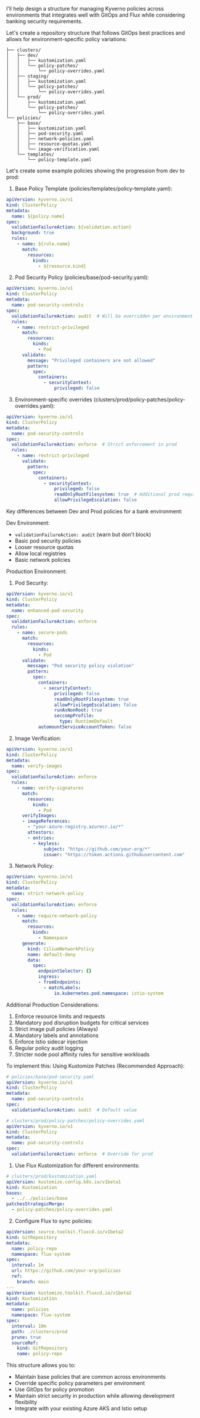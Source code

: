 I'll help design a structure for managing Kyverno policies across environments that integrates well with GitOps and Flux while considering banking security requirements.

Let's create a repository structure that follows GitOps best practices and allows for environment-specific policy variations:

```
├── clusters/
│   ├── dev/
│   │   ├── kustomization.yaml
│   │   └── policy-patches/
│   │       └── policy-overrides.yaml
│   ├── staging/
│   │   ├── kustomization.yaml
│   │   └── policy-patches/
│   │       └── policy-overrides.yaml
│   └── prod/
│       ├── kustomization.yaml
│       └── policy-patches/
│           └── policy-overrides.yaml
└── policies/
    ├── base/
    │   ├── kustomization.yaml
    │   ├── pod-security.yaml
    │   ├── network-policies.yaml
    │   ├── resource-quotas.yaml
    │   └── image-verification.yaml
    └── templates/
        └── policy-template.yaml
```

Let's create some example policies showing the progression from dev to prod:

1. Base Policy Template (policies/templates/policy-template.yaml):
```yaml
apiVersion: kyverno.io/v1
kind: ClusterPolicy
metadata:
  name: ${policy.name}
spec:
  validationFailureAction: ${validation.action}
  background: true
  rules:
    - name: ${rule.name}
      match:
        resources:
          kinds:
            - ${resource.kind}
```

2. Pod Security Policy (policies/base/pod-security.yaml):
```yaml
apiVersion: kyverno.io/v1
kind: ClusterPolicy
metadata:
  name: pod-security-controls
spec:
  validationFailureAction: audit  # Will be overridden per environment
  rules:
    - name: restrict-privileged
      match:
        resources:
          kinds:
            - Pod
      validate:
        message: "Privileged containers are not allowed"
        pattern:
          spec:
            containers:
              - securityContext:
                  privileged: false
```

3. Environment-specific overrides (clusters/prod/policy-patches/policy-overrides.yaml):
```yaml
apiVersion: kyverno.io/v1
kind: ClusterPolicy
metadata:
  name: pod-security-controls
spec:
  validationFailureAction: enforce  # Strict enforcement in prod
  rules:
    - name: restrict-privileged
      validate:
        pattern:
          spec:
            containers:
              - securityContext:
                  privileged: false
                  readOnlyRootFilesystem: true  # Additional prod requirement
                  allowPrivilegeEscalation: false
```

Key differences between Dev and Prod policies for a bank environment:

Dev Environment:
- `validationFailureAction: audit` (warn but don't block)
- Basic pod security policies
- Looser resource quotas
- Allow local registries
- Basic network policies

Production Environment:
1. Pod Security:
```yaml
apiVersion: kyverno.io/v1
kind: ClusterPolicy
metadata:
  name: enhanced-pod-security
spec:
  validationFailureAction: enforce
  rules:
    - name: secure-pods
      match:
        resources:
          kinds:
            - Pod
      validate:
        message: "Pod security policy violation"
        pattern:
          spec:
            containers:
              - securityContext:
                  privileged: false
                  readOnlyRootFilesystem: true
                  allowPrivilegeEscalation: false
                  runAsNonRoot: true
                  seccompProfile:
                    type: RuntimeDefault
            automountServiceAccountToken: false
```

2. Image Verification:
```yaml
apiVersion: kyverno.io/v1
kind: ClusterPolicy
metadata:
  name: verify-images
spec:
  validationFailureAction: enforce
  rules:
    - name: verify-signatures
      match:
        resources:
          kinds:
            - Pod
      verifyImages:
      - imageReferences:
        - "your-azure-registry.azurecr.io/*"
        attestors:
        - entries:
          - keyless:
              subject: "https://github.com/your-org/*"
              issuer: "https://token.actions.githubusercontent.com"
```

3. Network Policy:
```yaml
apiVersion: kyverno.io/v1
kind: ClusterPolicy
metadata:
  name: strict-network-policy
spec:
  validationFailureAction: enforce
  rules:
    - name: require-network-policy
      match:
        resources:
          kinds:
            - Namespace
      generate:
        kind: CiliumNetworkPolicy
        name: default-deny
        data:
          spec:
            endpointSelector: {}
            ingress:
            - fromEndpoints:
              - matchLabels:
                  io.kubernetes.pod.namespace: istio-system
```

Additional Production Considerations:
1. Enforce resource limits and requests
2. Mandatory pod disruption budgets for critical services
3. Strict image pull policies (Always)
4. Mandatory labels and annotations
5. Enforce Istio sidecar injection
6. Regular policy audit logging
7. Stricter node pool affinity rules for sensitive workloads

To implement this: Using Kustomize Patches (Recommended Approach):
```yaml
# policies/base/pod-security.yaml
apiVersion: kyverno.io/v1
kind: ClusterPolicy
metadata:
  name: pod-security-controls
spec:
  validationFailureAction: audit  # Default value

# clusters/prod/policy-patches/policy-overrides.yaml
apiVersion: kyverno.io/v1
kind: ClusterPolicy
metadata:
  name: pod-security-controls
spec:
  validationFailureAction: enforce  # Override for prod
``` 
1. Use Flux Kustomization for different environments:
```yaml
# clusters/prod/kustomization.yaml
apiVersion: kustomize.config.k8s.io/v1beta1
kind: Kustomization
bases:
  - ../../policies/base
patchesStrategicMerge:
  - policy-patches/policy-overrides.yaml
```

2. Configure Flux to sync policies:
```yaml
apiVersion: source.toolkit.fluxcd.io/v1beta2
kind: GitRepository
metadata:
  name: policy-repo
  namespace: flux-system
spec:
  interval: 1m
  url: https://github.com/your-org/policies
  ref:
    branch: main
---
apiVersion: kustomize.toolkit.fluxcd.io/v1beta2
kind: Kustomization
metadata:
  name: policies
  namespace: flux-system
spec:
  interval: 10m
  path: ./clusters/prod
  prune: true
  sourceRef:
    kind: GitRepository
    name: policy-repo
```

This structure allows you to:
- Maintain base policies that are common across environments
- Override specific policy parameters per environment
- Use GitOps for policy promotion
- Maintain strict security in production while allowing development flexibility
- Integrate with your existing Azure AKS and Istio setup